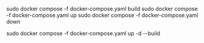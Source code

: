 sudo docker compose -f docker-compose.yaml build
sudo docker compose -f docker-compose.yaml up
sudo docker compose -f docker-compose.yaml down

sudo docker compose -f docker-compose.yaml up -d --build